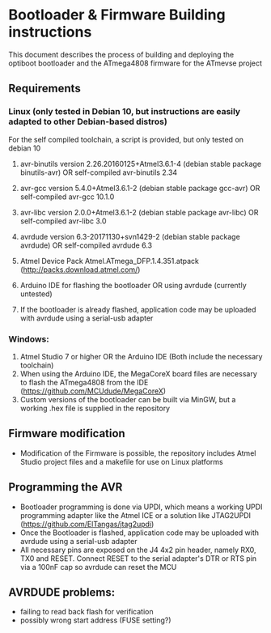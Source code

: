 # Bootloader & Firmware Building instructions

This document describes the process of building and deploying the optiboot bootloader and the ATmega4808 firmware for the ATmevse project

## Requirements

### Linux (only tested in Debian 10, but instructions are easily adapted to other Debian-based distros)
For the self compiled toolchain, a script is provided, but only tested on debian 10
1. avr-binutils version 2.26.20160125+Atmel3.6.1-4 (debian stable package binutils-avr) OR self-compiled avr-binutils 2.34
2. avr-gcc version 5.4.0+Atmel3.6.1-2 (debian stable package gcc-avr) OR self-compiled avr-gcc 10.1.0 
3. avr-libc version 2.0.0+Atmel3.6.1-2 (debian stable package avr-libc) OR self-compiled avr-libc 3.0
4. avrdude version 6.3-20171130+svn1429-2 (debian stable package avrdude) OR self-compiled avrdude 6.3
5. Atmel Device Pack Atmel.ATmega_DFP.1.4.351.atpack (http://packs.download.atmel.com/) 

6. Arduino IDE for flashing the bootloader OR using avrdude (currently untested)
7. If the bootloader is already flashed, application code may be uploaded with avrdude using a serial-usb adapter 

### Windows:
1. Atmel Studio 7 or higher OR the Arduino IDE (Both include the necessary toolchain)
2. When using the Arduino IDE, the MegaCoreX board files are necessary to flash the ATmega4808 from the IDE (https://github.com/MCUdude/MegaCoreX)
3. Custom versions of the bootloader can be built via MinGW, but a working .hex file is supplied in the repository

## Firmware modification
- Modification of the Firmware is possible, the repository includes Atmel Studio project files and a makefile for use on Linux platforms


## Programming the AVR
- Bootloader programming is done via UPDI, which means a working UPDI programming adapter like the Atmel ICE or a solution like JTAG2UPDI (https://github.com/ElTangas/jtag2updi)
- Once the Bootloader is flashed, application code may be uploaded with avrdude using a serial-usb adapter 
- All necessary pins are exposed on the J4 4x2 pin header, namely RX0, TX0 and RESET. Connect RESET to the serial adapter's DTR or RTS pin via a 100nF cap so avrdude can reset the MCU


## AVRDUDE problems:
- failing to read back flash for verification
- possibly wrong start address (FUSE setting?)